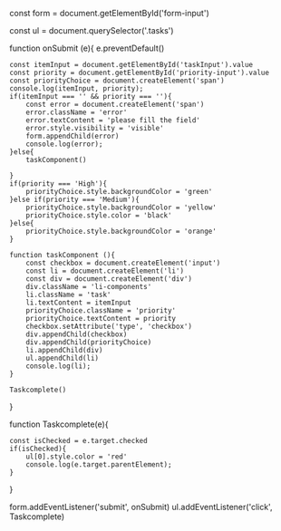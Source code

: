 const form = document.getElementById('form-input')

const ul = document.querySelector('.tasks')

function onSubmit (e){
    e.preventDefault()
    
    const itemInput = document.getElementById('taskInput').value
    const priority = document.getElementById('priority-input').value
    const priorityChoice = document.createElement('span')
    console.log(itemInput, priority);
    if(itemInput === '' && priority === ''){
        const error = document.createElement('span')
        error.className = 'error'
        error.textContent = 'please fill the field'
        error.style.visibility = 'visible'
        form.appendChild(error)
        console.log(error);
    }else{
        taskComponent()
        
    }
    if(priority === 'High'){
        priorityChoice.style.backgroundColor = 'green'
    }else if(priority === 'Medium'){
        priorityChoice.style.backgroundColor = 'yellow'
        priorityChoice.style.color = 'black'
    }else{
        priorityChoice.style.backgroundColor = 'orange'
    }
    
    function taskComponent (){
        const checkbox = document.createElement('input')
        const li = document.createElement('li')
        const div = document.createElement('div')
        div.className = 'li-components'
        li.className = 'task'
        li.textContent = itemInput
        priorityChoice.className = 'priority'
        priorityChoice.textContent = priority
        checkbox.setAttribute('type', 'checkbox')
        div.appendChild(checkbox)
        div.appendChild(priorityChoice)
        li.appendChild(div)
        ul.appendChild(li)
        console.log(li);
    }

    Taskcomplete()
}

function Taskcomplete(e){
    
    const isChecked = e.target.checked
    if(isChecked){
        ul[0].style.color = 'red'
        console.log(e.target.parentElement);
    }
    
}


form.addEventListener('submit', onSubmit)
ul.addEventListener('click', Taskcomplete)